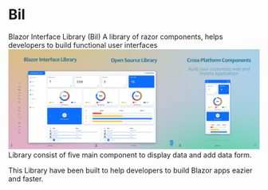 # Bil
Blazor Interface Library (Bil) A library of razor components, helps developers to build functional user interfaces
![Preview](BlazorInterfaceLibrary/wwwroot/Images/Showcase.png)
Library consist of five main component to display data and add data form.

This Library have been built to help developers to build Blazor apps eazier and faster.
